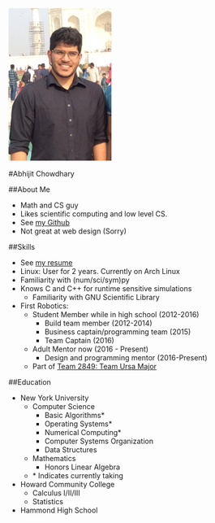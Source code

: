 ![](Resources/Images/profilepic.jpg)

#Abhijit Chowdhary

##About Me
- Math and CS guy
- Likes scientific computing and low level CS.
- See [my Github](https://www.github.com/TrostAft)
- Not great at web design (Sorry)

##Skills
- See [my resume](Resources/Resume/Resume.pdf)
- Linux: User for 2 years. Currently on Arch Linux
- Familiarity with (num/sci/sym)py
- Knows C and C++ for runtime sensitive simulations
    - Familiarity with GNU Scientific Library
- First Robotics:
    - Student Member while in high school (2012-2016)
        - Build team member (2012-2014)
        - Business captain/programming team (2015)
        - Team Captain (2016)
    - Adult Mentor now (2016 - Present)
        - Design and programming mentor (2016-Present)
    - Part of [Team 2849: Team Ursa Major](http://hammondursamajor.org/)

##Education
- New York University
    - Computer Science
        - Basic Algorithms*
        - Operating Systems*
        - Numerical Computing*
        - Computer Systems Organization
        - Data Structures
    - Mathematics
        - Honors Linear Algebra
    - \* Indicates currently taking
- Howard Community College
    - Calculus I/II/III
    - Statistics
- Hammond High School
